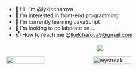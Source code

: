 - 👋 Hi, I’m @lyklecharova
- 👀 I’m interested in front-end programming
- 🌱 I’m currently learning JavaScript
- 💞️ I’m looking to collaborate on ...
- 📫 How to reach me @lkelcharova9@gmail.com

<!---
lyklecharova/lyklecharova is a ✨ special ✨ repository because its `README.md` (this file) appears on your GitHub profile.
You can click the Preview link to take a look at your changes.
--->
<p align="center"><img src= "https://github-readme-stats.vercel.app/api/top-langs/?username=lyklecharova&theme=tokyonight&layout=compact"/></p>
<div style="display: flex; flex-direction: row;">
 <img align="left" style="height: auto; width: 45%;" class="img" src="https://github-readme-stats.vercel.app/api?username=lyklecharova&show_icons=true&theme=tokyonight"/>
 <img align="right" style="height: auto; width: 45%;" class="img" src="https://github-readme-streak-stats.herokuapp.com/?user=lyklecharova&theme=tokyonight"alt="mystreak"/>
</div>

